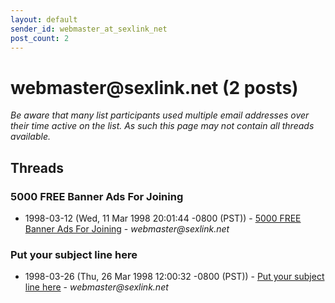 ```yaml
---
layout: default
sender_id: webmaster_at_sexlink_net
post_count: 2
---
```


# webmaster<span>@</span>sexlink.net (2 posts)

_Be aware that many list participants used multiple email addresses over their time active on the list. As such this page may not contain all threads available._

## Threads

### 5000 FREE Banner Ads For Joining
+ 1998-03-12 (Wed, 11 Mar 1998 20:01:44 -0800 (PST)) - [5000 FREE Banner Ads For Joining](/archive/1998/03/5c61ac7f41673b10a87a37cb3ca0d1e9ab9e7d8b680aac7666ff1e008516b4f8) - _webmaster@sexlink.net_

### Put your subject line here
+ 1998-03-26 (Thu, 26 Mar 1998 12:00:32 -0800 (PST)) - [Put your subject line here](/archive/1998/03/59808075a8ad3a2c5f7e89397d0950e39c42586e0bfae6997095e51216e1544d) - _webmaster@sexlink.net_

